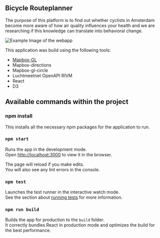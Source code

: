 ## Bicycle Routeplanner

The purpose of this platform is to find out whether cyclists in Amsterdam become more aware of how air quality influences your health and we are researching if this knowledge can translate into behavioral change.  

![Example Image of the webapp](https://i.imgur.com/uOqjXuu.png)

This application was build using the following tools:
- [Mapbox-GL](https://github.com/mapbox/mapbox-gl-js)
- Mapbox-directions
- Mapbox-gl-circle
- Luchtmeetnet OpenAPI RIVM
- React
- D3


## Available commands within the project

### npm install

This installs all the necessary npm packages for the application to run. 

### `npm start`

Runs the app in the development mode.<br> Open [http://localhost:3000](http://localhost:3000) to view it in the browser.

The page will reload if you make edits.<br> You will also see any lint errors in the console.

### `npm test`

Launches the test runner in the interactive watch mode.<br> See the section about [running tests](https://facebook.github.io/create-react-app/docs/running-tests) for more information.

### `npm run build`

Builds the app for production to the `build` folder.<br> It correctly bundles React in production mode and optimizes the build for the best performance.
